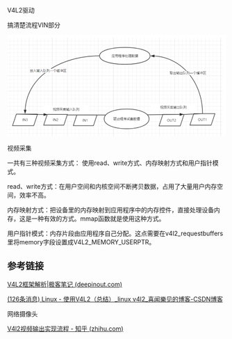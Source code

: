 V4L2驱动



搞清楚流程VIN部分

![image-20230531170756249](image/V4L2驱动.assets/image-20230531170756249.png)

视频采集

一共有三种视频采集方式： 使用read、write方式、内存映射方式和用户指针模式。

read、write方式：在用户空间和内核空间不断拷贝数据，占用了大量用户内存空间，效率不高。

内存映射方式：把设备里的内存映射到应用程序中的内存控件，直接处理设备内存，这是一种有效的方式。mmap函数就是使用这种方式。

用户指针模式：内存片段由应用程序自己分配。这点需要在v4l2_requestbuffers里将memory字段设置成V4L2_MEMORY_USERPTR。




## **参考链接**

[V4L2框架解析|极客笔记 (deepinout.com)](https://deepinout.com/v4l2-tutorials/linux-v4l2-architecture.html#ftoc-heading-2)

[(126条消息) Linux - 使用V4L2（总结）_linux v4l2_喜闻樂见的博客-CSDN博客](https://blog.csdn.net/weixin_43707799/article/details/107821189)

网络摄像头

[V4l2视频输出实现流程 - 知乎 (zhihu.com)](https://zhuanlan.zhihu.com/p/438383715)